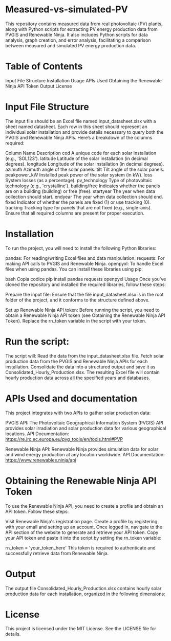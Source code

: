 # Measured-vs-simulated-PV
This repository contains measured data from real photovoltaic (PV) plants, along with Python scripts for extracting PV energy production data from PVGIS and Renewable Ninja. It also includes Python scripts for data analysis, graph creation, and error analysis, facilitating a comparison between measured and simulated PV energy production data.

# Table of Contents
Input File Structure
Installation
Usage
APIs Used
Obtaining the Renewable Ninja API Token
Output
License

# Input File Structure
The input file should be an Excel file named input_datasheet.xlsx with a sheet named datasheet. Each row in this sheet should represent an individual solar installation and provide details necessary to query both the PVGIS and Renewable Ninja APIs. Here’s a breakdown of the columns required:

Column Name	Description
cod	A unique code for each solar installation (e.g., 'SOL123').
latitude	Latitude of the solar installation (in decimal degrees).
longitude	Longitude of the solar installation (in decimal degrees).
azimuth	Azimuth angle of the solar panels.
tilt	Tilt angle of the solar panels.
peakpower_kW	Installed peak power of the solar system (in kW).
loss	System losses (as a percentage).
pv_technology	Type of photovoltaic technology (e.g., 'crystalline').
building/free	Indicates whether the panels are on a building (building) or free (free).
startyear	The year when data collection should start.
endyear	The year when data collection should end.
fixed	Indicator of whether the panels are fixed (1) or use tracking (0).
tracking	Tracking type for panels that are not fixed (e.g., single-axis).
Ensure that all required columns are present for proper execution.

# Installation
To run the project, you will need to install the following Python libraries:

pandas: For reading/writing Excel files and data manipulation.
requests: For making API calls to PVGIS and Renewable Ninja.
openpyxl: To handle Excel files when using pandas.
You can install these libraries using pip:

bash
Copia codice
pip install pandas requests openpyxl
Usage
Once you've cloned the repository and installed the required libraries, follow these steps:

Prepare the input file: Ensure that the file input_datasheet.xlsx is in the root folder of the project, and it conforms to the structure defined above.

Set up Renewable Ninja API token: Before running the script, you need to obtain a Renewable Ninja API token (see Obtaining the Renewable Ninja API Token). Replace the rn_token variable in the script with your token.

# Run the script:

The script will:
Read the data from the input_datasheet.xlsx file.
Fetch solar production data from the PVGIS and Renewable Ninja APIs for each installation.
Consolidate the data into a structured output and save it as Consolidated_Hourly_Production.xlsx.
The resulting Excel file will contain hourly production data across all the specified years and databases.

# APIs Used and documentation
This project integrates with two APIs to gather solar production data:

PVGIS API: The Photovoltaic Geographical Information System (PVGIS) API provides solar irradiation and solar production data for various geographical locations.
API Documentation: https://re.jrc.ec.europa.eu/pvg_tools/en/tools.html#PVP

Renewable Ninja API: Renewable Ninja provides simulation data for solar and wind energy production at any location worldwide.
API Documentation: https://www.renewables.ninja/api

# Obtaining the Renewable Ninja API Token
To use the Renewable Ninja API, you need to create a profile and obtain an API token. Follow these steps:

Visit Renewable Ninja's registration page.
Create a profile by registering with your email and setting up an account.
Once logged in, navigate to the API section of the website to generate and retrieve your API token.
Copy your API token and paste it into the script by setting the rn_token variable:

rn_token = 'your_token_here'
This token is required to authenticate and successfully retrieve data from Renewable Ninja.

# Output
The output file Consolidated_Hourly_Production.xlsx contains hourly solar production data for each installation, organized in the following dimensions:


# License
This project is licensed under the MIT License. See the LICENSE file for details.
